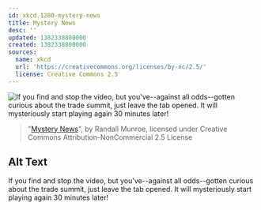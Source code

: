 ```yaml
---
id: xkcd.1280-mystery-news
title: Mystery News
desc: ''
updated: 1382338800000
created: 1382338800000
sources:
  name: xkcd
  url: 'https://creativecommons.org/licenses/by-nc/2.5/'
  license: Creative Commons 2.5
---
```

![If you find and stop the video, but you've--against all odds--gotten curious about the trade summit, just leave the tab opened. It will mysteriously start playing again 30 minutes later!](https://imgs.xkcd.com/comics/mystery_news.png)
> "[Mystery News](https://xkcd.com/1280/)", by Randall Munroe, licensed under Creative Commons Attribution-NonCommercial 2.5 License

## Alt Text
If you find and stop the video, but you've--against all odds--gotten curious about the trade summit, just leave the tab opened. It will mysteriously start playing again 30 minutes later!
